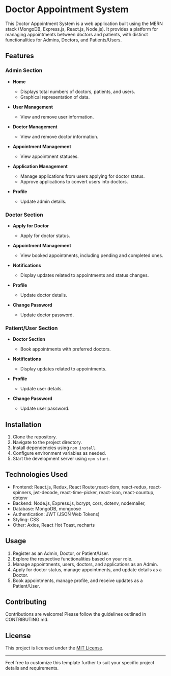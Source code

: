 
# Doctor Appointment System

This Doctor Appointment System is a web application built using the MERN stack (MongoDB, Express.js, React.js, Node.js). It provides a platform for managing appointments between doctors and patients, with distinct functionalities for Admins, Doctors, and Patients/Users.

## Features

### Admin Section

- **Home**
  - Displays total numbers of doctors, patients, and users.
  - Graphical representation of data.

- **User Management**
  - View and remove user information.

- **Doctor Management**
  - View and remove doctor information.

- **Appointment Management**
  - View appointment statuses.

- **Application Management**
  - Manage applications from users applying for doctor status.
  - Approve applications to convert users into doctors.

- **Profile**
  - Update admin details.

### Doctor Section

- **Apply for Doctor**
  - Apply for doctor status.

- **Appointment Management**
  - View booked appointments, including pending and completed ones.

- **Notifications**
  - Display updates related to appointments and status changes.

- **Profile**
  - Update doctor details.

- **Change Password**
  - Update doctor password.

### Patient/User Section

- **Doctor Section**
  - Book appointments with preferred doctors.

- **Notifications**
  - Display updates related to appointments.

- **Profile**
  - Update user details.

- **Change Password**
  - Update user password.

## Installation

1. Clone the repository.
2. Navigate to the project directory.
3. Install dependencies using `npm install`.
4. Configure environment variables as needed.
5. Start the development server using `npm start`.

## Technologies Used

- Frontend: React.js, Redux, React Router,react-dom, react-redux, react-spinners, jwt-decode, react-time-picker, react-icon, react-countup, dotenv
- Backend: Node.js, Express.js, bcrypt, cors, dotenv, nodemailer,
- Database: MongoDB, mongoose
- Authentication: JWT (JSON Web Tokens)
- Styling: CSS
- Other: Axios, React Hot Toast, recharts

## Usage

1. Register as an Admin, Doctor, or Patient/User.
2. Explore the respective functionalities based on your role.
3. Manage appointments, users, doctors, and applications as an Admin.
4. Apply for doctor status, manage appointments, and update details as a Doctor.
5. Book appointments, manage profile, and receive updates as a Patient/User.

## Contributing

Contributions are welcome! Please follow the guidelines outlined in CONTRIBUTING.md.

## License

This project is licensed under the [MIT License](https://opensource.org/licenses/MIT).

---

Feel free to customize this template further to suit your specific project details and requirements.
